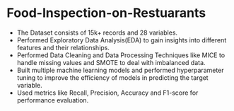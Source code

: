 # Food-Inspection-on-Restuarants
* The Dataset consists of 15k+ records and 28 variables.
* Performed Exploratory Data Analysis(EDA) to gain insights into different features and their relationships.
* Performed Data Cleaning and Data Processing Techniques like MICE to handle missing values and SMOTE to deal with imbalanced data.
* Built multiple machine learning models and performed hyperparameter tuning to improve the efficiency of models in predicting the target variable.
* Used metrics like Recall, Precision, Accuracy and F1-score for performance evaluation.
